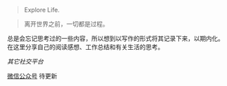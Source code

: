 > Explore Life. 

> 离开世界之前，一切都是过程。

总是会忘记思考过的一些内容，所以想到以写作的形式将其记录下来，以期内化。
在这里分享自己的阅读感想、工作总结和有关生活的思考。

*其它社交平台*

[微信公众号](http://open.weixin.qq.com/qr/code?username=Such_A_Fool2) 待更新



